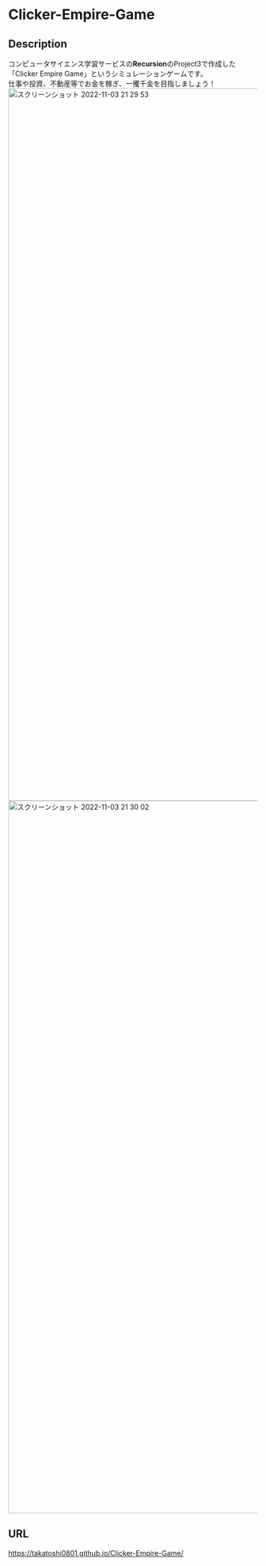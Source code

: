 # Clicker-Empire-Game
## Description
コンピュータサイエンス学習サービスの**Recursion**のProject3で作成した「Clicker Empire Game」というシミュレーションゲームです。  
仕事や投資、不動産等でお金を稼ぎ、一攫千金を目指しましょう！
<img width="1440" alt="スクリーンショット 2022-11-03 21 29 53" src="https://user-images.githubusercontent.com/102214195/199720787-effaabed-53d6-4b90-ad64-b3198f52114c.png">
<img width="1440" alt="スクリーンショット 2022-11-03 21 30 02" src="https://user-images.githubusercontent.com/102214195/199720938-f314dd78-c42d-4d85-a7e9-4b7c0efa28fb.png">

## URL
 https://takatoshi0801.github.io/Clicker-Empire-Game/
